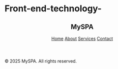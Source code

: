 # Front-end-technology-<!DOCTYPE html>
<html lang="en">
<head>
  <meta charset="UTF-8">
  <meta name="viewport" content="width=device-width, initial-scale=1.0">
  <title>Expanded Single Page Application</title>
  <link rel="stylesheet" href="style.css">
</head>
<body>
  <!-- Header / Navigation -->
  <header>
    <nav class="navbar">
      <h2 class="logo">MySPA</h2>
      <div class="links">
        <a href="#/" class="nav-link">Home</a>
        <a href="#/about" class="nav-link">About</a>
        <a href="#/services" class="nav-link">Services</a>
        <a href="#/contact" class="nav-link">Contact</a>
      </div>
    </nav>
  </header>

  <!-- Main content -->
  <main id="app">
    <!-- JavaScript will inject content here -->
  </main>

  <!-- Footer -->
  <footer>
    <p>&copy; 2025 MySPA. All rights reserved.</p>
  </footer>

  <script src="app.js"></script>
</body>
</html>

